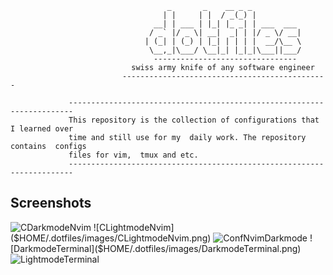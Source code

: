 ```
                                   _       _    __ _ _
                                  | |     | |  / _(_) |
                                __| | ___ | |_| |_ _| | ___  ___
                               / _` |/ _ \| __|  _| | |/ _ \/ __|
                              | (_| | (_) | |_| | | | |  __/\__ \
                               \__,_|\___/ \__|_| |_|_|\___||___/
                                --------------------------------
                           swiss army knife of any software engineer
                         ----------------------------------------------

             -----------------------------------------------------------------------
             This repository is the collection of configurations that I learned over
             time and still use for my  daily work. The repository contains  configs
             files for vim,  tmux and etc.  
             -----------------------------------------------------------------------
```    

## Screenshots

![CDarkmodeNvim]($HOME/.dotfiles/images/CDarkmodeNvim.png)
![CLightmodeNvim]($HOME/.dotfiles/images/CLightmodeNvim.png)
![ConfNvimDarkmode]($HOME/.dotfiles/images/ConfNvimDarkmode.png)
![DarkmodeTerminal]($HOME/.dotfiles/images/DarkmodeTerminal.png)
![LightmodeTerminal]($HOME/.dotfiles/images/LightmodeTerminal.png)
